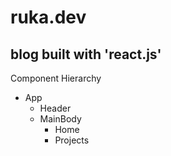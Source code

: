 # ruka.dev

## blog built with 'react.js'

Component Hierarchy
* App
  * Header
  * MainBody
    * Home
    * Projects